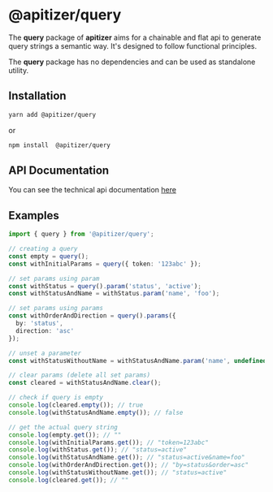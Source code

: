 # @apitizer/query

The **query** package of **apitizer** aims for a chainable and flat api to generate query strings a semantic way.
It's designed to follow functional principles.

The **query** package has no dependencies and can be used as standalone utility.

## Installation

```bash
yarn add @apitizer/query
```

or

```bash
npm install  @apitizer/query
```

## API Documentation

You can see the technical api documentation [here](./docs/index.html)

## Examples

```ts
import { query } from '@apitizer/query';

// creating a query
const empty = query();
const withInitialParams = query({ token: '123abc' });

// set params using param
const withStatus = query().param('status', 'active');
const withStatusAndName = withStatus.param('name', 'foo');

// set params using params
const withOrderAndDirection = query().params({
  by: 'status',
  direction: 'asc'
});

// unset a parameter
const withStatusWithoutName = withStatusAndName.param('name', undefined);

// clear params (delete all set params)
const cleared = withStatusAndName.clear();

// check if query is empty
console.log(cleared.empty()); // true
console.log(withStatusAndName.empty()); // false

// get the actual query string
console.log(empty.get()); // ""
console.log(withInitialParams.get()); // "token=123abc"
console.log(withStatus.get()); // "status=active"
console.log(withStatusAndName.get()); // "status=active&name=foo"
console.log(withOrderAndDirection.get()); // "by=status&order=asc"
console.log(withStatusWithoutName.get()); // "status=active"
console.log(cleared.get()); // ""
```
